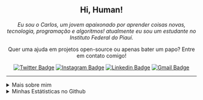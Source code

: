 <!--
![Imagem topo](./.github/assets/images/topo.png)
-->

<h2 align="center">
  Hi, Human!
</h2>

<p align="center">
  <em>
    Eu sou o Carlos, um jovem apaixonado por aprender coisas novas, tecnologia, programação e algoritmos! atualmente eu sou um estudante no Instituto Federal do Piauí.
  </em>
<p/>

<p align="center">
  Quer uma ajuda em projetos open-source ou apenas bater um papo? Entre em contato comigo!
<p/>

<div align="center">

  [![Twitter Badge](https://img.shields.io/badge/-@c4rlos3g-8a2be2?style=flat&labelColor=8a2be2&logo=twitter&logoColor=white&link=https://twitter.com/c4rlos3g)](https://twitter.com/c4rlos3g)
  [![Instagram Badge](https://img.shields.io/badge/-@c4rlos3g-8a2be2?style=flat&labelColor=8a2be2&logo=instagram&logoColor=white&link=https://www.instagram.com/c4rlos3g)](https://www.instagram.com/c4rlos3g)
  [![Linkedin Badge](https://img.shields.io/badge/-Carlos%20Mesquita-8a2be2?style=flat&logo=Linkedin&logoColor=white&link=https://www.linkedin.com/in/carlos3g)](https://www.linkedin.com/in/carlos3g)
  [![Gmail Badge](https://img.shields.io/badge/-carlosmesquita156@gmail.com-8a2be2?style=flat&logo=Gmail&logoColor=white&link=mailto:carlosmesquita156@gmail.com)](mailto:carlosmesquita156@gmail.com)
  
</div>

<hr/>

<details>
  <summary>Mais sobre mim</summary>
  <ul>
    <li>🎓 Técnico em Informática pelo IFPI</li>
    <li>📚 Estudando Dev. Web e Mobile | Algoritmos | Matemática | Inglês</li>
  </ul>
</details>

<details>
  <summary>Minhas Estátisticas no Github</summary>
  <img align="left" src="https://github-readme-stats.vercel.app/api/top-langs?locale=pt-br&username=carlos3g&theme=radical" alt="Techs utilizadas nos projetos" />
  <img align="right" src="https://github-readme-stats.vercel.app/api?locale=pt-br&username=carlos3g&theme=radical&show_icons=true&include_all_commits=true" alt="Estátisticas Gerais" />
</details>

<!--
![Imagem Rodape](./.github/assets/images/rodape.png)
-->
